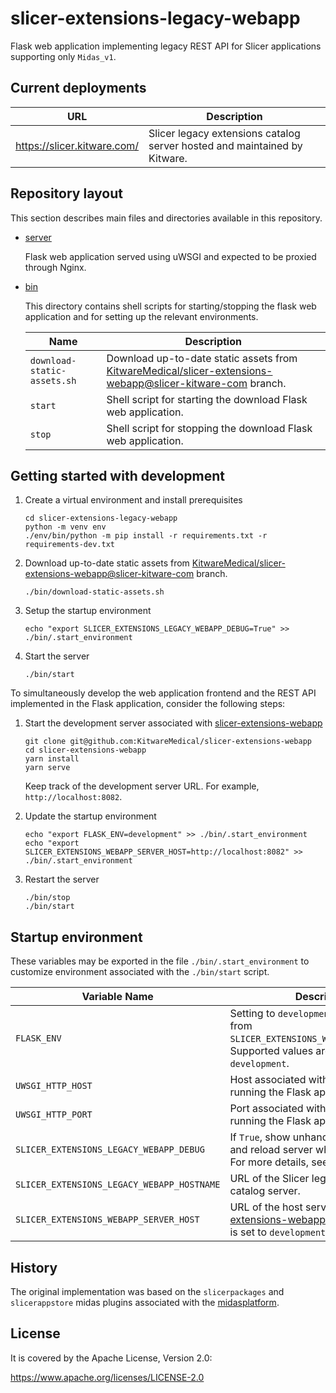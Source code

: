 # slicer-extensions-legacy-webapp

Flask web application implementing legacy REST API for Slicer applications supporting only `Midas_v1`.

## Current deployments

| URL | Description |
|-----|-------------|
| https://slicer.kitware.com/ | Slicer legacy extensions catalog server hosted and maintained by Kitware.|

## Repository layout

This section describes main files and directories available in this repository.

* [server](https://github.com/KitwareMedical/slicer-extensions-legacy-webapp/tree/main/server)

    Flask web application served using uWSGI and expected to be proxied through Nginx.

* [bin](https://github.com/KitwareMedical/slicer-extensions-legacy-webapp/tree/main/bin)

    This directory contains shell scripts for starting/stopping the flask web application and for setting up the
    relevant environments.

    | Name                              | Description |
    |-----------------------------------|-------------|
    | `download-static-assets.sh`       | Download up-to-date static assets from [KitwareMedical/slicer-extensions-webapp@slicer-kitware-com][branch-slicer-kitware-com] branch. |
    | `start`                           | Shell script for starting the download Flask web application. |
    | `stop`                            | Shell script for stopping the download Flask web application. |

[branch-slicer-kitware-com]: https://github.com/KitwareMedical/slicer-extensions-webapp/tree/slicer-kitware-com

## Getting started with development

1. Create a virtual environment and install prerequisites

    ```
    cd slicer-extensions-legacy-webapp
    python -m venv env
    ./env/bin/python -m pip install -r requirements.txt -r requirements-dev.txt
    ```

2. Download up-to-date static assets from [KitwareMedical/slicer-extensions-webapp@slicer-kitware-com][branch-slicer-kitware-com] branch.

    ```
    ./bin/download-static-assets.sh
    ```

3. Setup the startup environment

    ```
    echo "export SLICER_EXTENSIONS_LEGACY_WEBAPP_DEBUG=True" >> ./bin/.start_environment
    ```

4. Start the server
  
    ```
    ./bin/start
    ```

To simultaneously develop the web application frontend and the REST API implemented in
the Flask application, consider the following steps:

1. Start the development server associated with [slicer-extensions-webapp](https://github.com/KitwareMedical/slicer-extensions-webapp)

    ```
    git clone git@github.com:KitwareMedical/slicer-extensions-webapp
    cd slicer-extensions-webapp
    yarn install
    yarn serve
    ```

    Keep track of the development server URL. For example, `http://localhost:8082`.

2. Update the startup environment

    ```
    echo "export FLASK_ENV=development" >> ./bin/.start_environment
    echo "export SLICER_EXTENSIONS_WEBAPP_SERVER_HOST=http://localhost:8082" >> ./bin/.start_environment
    ```

3. Restart the server

    ```
    ./bin/stop
    ./bin/start
    ```

## Startup environment

These variables may be exported in the file `./bin/.start_environment` to customize environment
associated with the `./bin/start` script.

| Variable Name | Description | Default |
|---------------|-------------|---------|
| `FLASK_ENV` | Setting to `development` will proxy assets from `SLICER_EXTENSIONS_WEBAPP_SERVER_HOST`. Supported values are `production` or `development`. | `production` |
| `UWSGI_HTTP_HOST` | Host associated with the uWSGI server running the Flask application. | `127.0.0.1` |
| `UWSGI_HTTP_PORT` | Port associated with the uWSGI server running the Flask application. | `53693` |
| `SLICER_EXTENSIONS_LEGACY_WEBAPP_DEBUG` | If `True`, show unhandled exceptions and reload server when code changes. For more details, see [here](https://flask.palletsprojects.com/en/2.0.x/config/#DEBUG). | `False` |
| `SLICER_EXTENSIONS_LEGACY_WEBAPP_HOSTNAME` | URL of the Slicer legacy extensions catalog server. | `http://<UWSGI_HTTP_HOST>:<UWSGI_HTTP_PORT>` |
| `SLICER_EXTENSIONS_WEBAPP_SERVER_HOST` | URL of the host serving [slicer-extensions-webapp](https://github.com/KitwareMedical/slicer-extensions-webapp#readme) used on `FLASK_ENV` is set to `development`. | `http://localhost:8080` |

## History

The original implementation was based on the `slicerpackages` and `slicerappstore` midas plugins
associated with the [midasplatform](https://github.com/midasplatform).

## License

It is covered by the Apache License, Version 2.0:

https://www.apache.org/licenses/LICENSE-2.0

